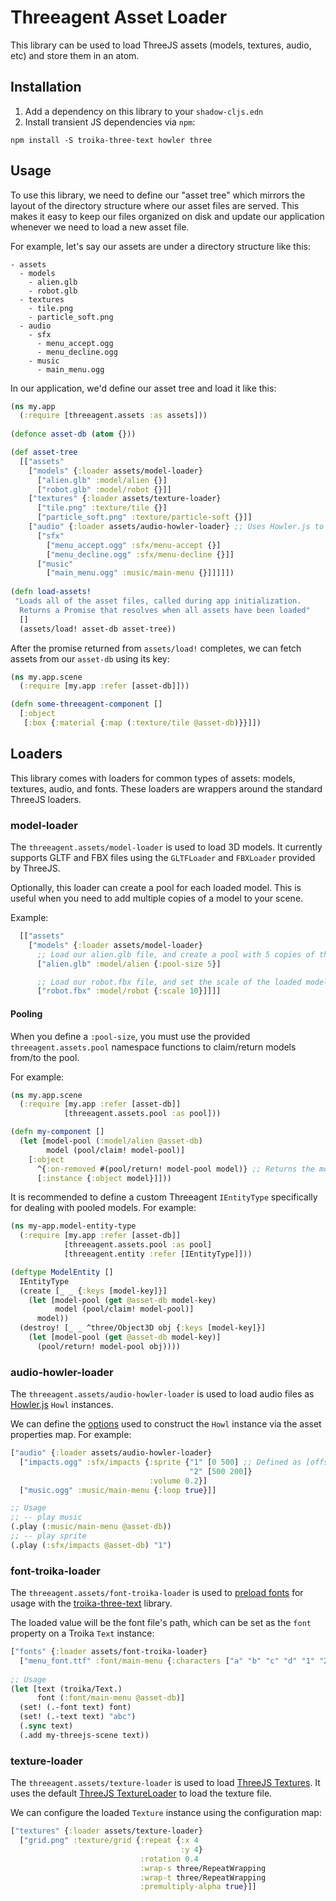 # Threeagent Asset Loader

This library can be used to load ThreeJS assets (models, textures, audio, etc) and store them in an atom.

## Installation

1. Add a dependency on this library to your `shadow-cljs.edn`
2. Install transient JS dependencies via `npm`:
```
npm install -S troika-three-text howler three
```

## Usage

To use this library, we need to define our "asset tree" which mirrors the layout of the directory structure where our
asset files are served. This makes it easy to keep our files organized on disk and update our application whenever
we need to load a new asset file.

For example, let's say our assets are under a directory structure like this:
```
- assets
  - models
    - alien.glb
    - robot.glb
  - textures
    - tile.png
    - particle_soft.png
  - audio
    - sfx
      - menu_accept.ogg
      - menu_decline.ogg
    - music
      - main_menu.ogg
```

In our application, we'd define our asset tree and load it like this:
```clojure
(ns my.app
  (:require [threeagent.assets :as assets]))
  
(defonce asset-db (atom {}))

(def asset-tree
  [["assets"
    ["models" {:loader assets/model-loader}
      ["alien.glb" :model/alien {}]
      ["robot.glb" :model/robot {}]]
    ["textures" {:loader assets/texture-loader}
      ["tile.png" :texture/tile {}]
      ["particle_soft.png" :texture/particle-soft {}]]
    ["audio" {:loader assets/audio-howler-loader} ;; Uses Howler.js to load audio
      ["sfx"
        ["menu_accept.ogg" :sfx/menu-accept {}]
        ["menu_decline.ogg" :sfx/menu-decline {}]]
      ["music"
        ["main_menu.ogg" :music/main-menu {}]]]]])
        
(defn load-assets!
 "Loads all of the asset files, called during app initialization.
  Returns a Promise that resolves when all assets have been loaded"
  []
  (assets/load! asset-db asset-tree))
```

After the promise returned from `assets/load!` completes, we can fetch assets from our `asset-db` using its key:
```clojure
(ns my.app.scene
  (:require [my.app :refer [asset-db]]))

(defn some-threeagent-component []
  [:object
   [:box {:material {:map (:texture/tile @asset-db)}}]])
```

## Loaders

This library comes with loaders for common types of assets: models, textures, audio, and fonts. These loaders are
wrappers around the standard ThreeJS loaders.

### model-loader

The `threeagent.assets/model-loader` is used to load 3D models. It currently supports GLTF and FBX files using the `GLTFLoader` and `FBXLoader` provided by ThreeJS.

Optionally, this loader can create a pool for each loaded model. This is useful when you need to add multiple copies of a model to your scene.

Example:
```clojure
  [["assets"
    ["models" {:loader assets/model-loader}
      ;; Load our alien.glb file, and create a pool with 5 copies of the model:
      ["alien.glb" :model/alien {:pool-size 5}]

      ;; Load our robot.fbx file, and set the scale of the loaded model to [10, 10, 10]:
      ["robot.fbx" :model/robot {:scale 10}]]]]
```

#### Pooling
When you define a `:pool-size`, you must use the provided `threeagent.assets.pool` namespace functions to claim/return models from/to the pool.

For example:
```clojure
(ns my.app.scene
  (:require [my.app :refer [asset-db]]
            [threeagent.assets.pool :as pool]))

(defn my-component []
  (let [model-pool (:model/alien @asset-db)
        model (pool/claim! model-pool)]
    [:object
      ^{:on-removed #(pool/return! model-pool model)} ;; Returns the model to the pool when this object is removed from the scene
      [:instance {:object model}]]))
```

It is recommended to define a custom Threeagent `IEntityType` specifically for dealing with pooled models. For example:

```clojure
(ns my-app.model-entity-type
  (:require [my.app :refer [asset-db]]
            [threeagent.assets.pool :as pool]
            [threeagent.entity :refer [IEntityType]]))

(deftype ModelEntity []
  IEntityType
  (create [_ _ {:keys [model-key]}]
    (let [model-pool (get @asset-db model-key)
          model (pool/claim! model-pool)]
      model))
  (destroy! [_ _ ^three/Object3D obj {:keys [model-key]}]
    (let [model-pool (get @asset-db model-key)]
      (pool/return! model-pool obj))))

```

### audio-howler-loader

The `threeagent.assets/audio-howler-loader` is used to load audio files as [Howler.js](https://github.com/goldfire/howler.js#documentation) `Howl` instances.

We can define the [options](https://github.com/goldfire/howler.js#options) used to construct the `Howl` instance via the asset properties map. For example:

```clojure
["audio" {:loader assets/audio-howler-loader}
  ["impacts.ogg" :sfx/impacts {:sprite {"1" [0 500] ;; Defined as [offset duration]
                                        "2" [500 200]}
                               :volume 0.2}]
  ["music.ogg" :music/main-menu {:loop true}]]

;; Usage
;; -- play music
(.play (:music/main-menu @asset-db))
;; -- play sprite
(.play (:sfx/impacts @asset-db) "1")
```

### font-troika-loader

The `threeagent.assets/font-troika-loader` is used to [preload fonts](https://github.com/protectwise/troika/tree/master/packages/troika-three-text) for usage with the [troika-three-text](https://github.com/protectwise/troika/tree/master/packages/troika-three-text) library. 

The loaded value will be the font file's path, which can be set as the `font` property on a Troika `Text` instance:

```clojure
["fonts" {:loader assets/font-troika-loader}
  ["menu_font.ttf" :font/main-menu {:characters ["a" "b" "c" "d" "1" "2" "3"]}]]
  
;; Usage
(let [text (troika/Text.)
      font (:font/main-menu @asset-db)]
  (set! (.-font text) font)
  (set! (.-text text) "abc")
  (.sync text)
  (.add my-threejs-scene text))
```

### texture-loader

The `threeagent.assets/texture-loader` is used to load [ThreeJS Textures](https://threejs.org/docs/#api/en/textures/Texture).
It uses the default [ThreeJS TextureLoader](https://threejs.org/docs/#api/en/loaders/TextureLoader) to load the texture file.

We can configure the loaded `Texture` instance using the configuration map:
```clojure
["textures" {:loader assets/texture-loader}
  ["grid.png" :texture/grid {:repeat {:x 4
                                      :y 4}
                             :rotation 0.4
                             :wrap-s three/RepeatWrapping
                             :wrap-t three/RepeatWrapping
                             :premultiply-alpha true}]]
```
